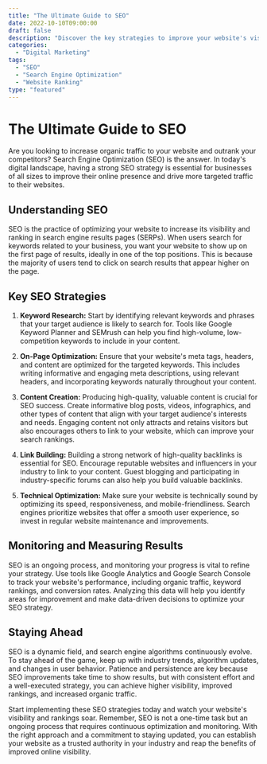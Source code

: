 ```yaml
--- 
title: "The Ultimate Guide to SEO" 
date: 2022-10-10T09:00:00 
draft: false 
description: "Discover the key strategies to improve your website's visibility and boost your rankings in search engine results." 
categories: 
  - "Digital Marketing" 
tags: 
  - "SEO" 
  - "Search Engine Optimization" 
  - "Website Ranking" 
type: "featured"
---
```


# The Ultimate Guide to SEO

Are you looking to increase organic traffic to your website and outrank your competitors? Search Engine Optimization (SEO) is the answer. In today's digital landscape, having a strong SEO strategy is essential for businesses of all sizes to improve their online presence and drive more targeted traffic to their websites.

## Understanding SEO

SEO is the practice of optimizing your website to increase its visibility and ranking in search engine results pages (SERPs). When users search for keywords related to your business, you want your website to show up on the first page of results, ideally in one of the top positions. This is because the majority of users tend to click on search results that appear higher on the page.

## Key SEO Strategies

1. **Keyword Research:** Start by identifying relevant keywords and phrases that your target audience is likely to search for. Tools like Google Keyword Planner and SEMrush can help you find high-volume, low-competition keywords to include in your content.

2. **On-Page Optimization:** Ensure that your website's meta tags, headers, and content are optimized for the targeted keywords. This includes writing informative and engaging meta descriptions, using relevant headers, and incorporating keywords naturally throughout your content.

3. **Content Creation:** Producing high-quality, valuable content is crucial for SEO success. Create informative blog posts, videos, infographics, and other types of content that align with your target audience's interests and needs. Engaging content not only attracts and retains visitors but also encourages others to link to your website, which can improve your search rankings.

4. **Link Building:** Building a strong network of high-quality backlinks is essential for SEO. Encourage reputable websites and influencers in your industry to link to your content. Guest blogging and participating in industry-specific forums can also help you build valuable backlinks.

5. **Technical Optimization:** Make sure your website is technically sound by optimizing its speed, responsiveness, and mobile-friendliness. Search engines prioritize websites that offer a smooth user experience, so invest in regular website maintenance and improvements.

## Monitoring and Measuring Results

SEO is an ongoing process, and monitoring your progress is vital to refine your strategy. Use tools like Google Analytics and Google Search Console to track your website's performance, including organic traffic, keyword rankings, and conversion rates. Analyzing this data will help you identify areas for improvement and make data-driven decisions to optimize your SEO strategy.

## Staying Ahead

SEO is a dynamic field, and search engine algorithms continuously evolve. To stay ahead of the game, keep up with industry trends, algorithm updates, and changes in user behavior. Patience and persistence are key because SEO improvements take time to show results, but with consistent effort and a well-executed strategy, you can achieve higher visibility, improved rankings, and increased organic traffic.

Start implementing these SEO strategies today and watch your website's visibility and rankings soar. Remember, SEO is not a one-time task but an ongoing process that requires continuous optimization and monitoring. With the right approach and a commitment to staying updated, you can establish your website as a trusted authority in your industry and reap the benefits of improved online visibility.
